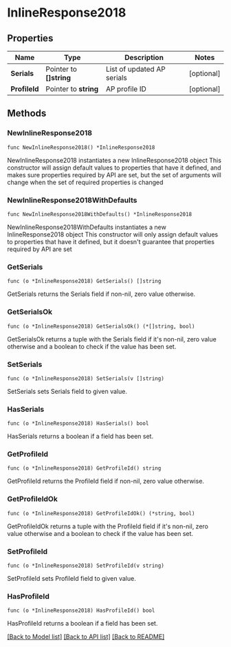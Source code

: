# InlineResponse2018

## Properties

Name | Type | Description | Notes
------------ | ------------- | ------------- | -------------
**Serials** | Pointer to **[]string** | List of updated AP serials | [optional] 
**ProfileId** | Pointer to **string** | AP profile ID | [optional] 

## Methods

### NewInlineResponse2018

`func NewInlineResponse2018() *InlineResponse2018`

NewInlineResponse2018 instantiates a new InlineResponse2018 object
This constructor will assign default values to properties that have it defined,
and makes sure properties required by API are set, but the set of arguments
will change when the set of required properties is changed

### NewInlineResponse2018WithDefaults

`func NewInlineResponse2018WithDefaults() *InlineResponse2018`

NewInlineResponse2018WithDefaults instantiates a new InlineResponse2018 object
This constructor will only assign default values to properties that have it defined,
but it doesn't guarantee that properties required by API are set

### GetSerials

`func (o *InlineResponse2018) GetSerials() []string`

GetSerials returns the Serials field if non-nil, zero value otherwise.

### GetSerialsOk

`func (o *InlineResponse2018) GetSerialsOk() (*[]string, bool)`

GetSerialsOk returns a tuple with the Serials field if it's non-nil, zero value otherwise
and a boolean to check if the value has been set.

### SetSerials

`func (o *InlineResponse2018) SetSerials(v []string)`

SetSerials sets Serials field to given value.

### HasSerials

`func (o *InlineResponse2018) HasSerials() bool`

HasSerials returns a boolean if a field has been set.

### GetProfileId

`func (o *InlineResponse2018) GetProfileId() string`

GetProfileId returns the ProfileId field if non-nil, zero value otherwise.

### GetProfileIdOk

`func (o *InlineResponse2018) GetProfileIdOk() (*string, bool)`

GetProfileIdOk returns a tuple with the ProfileId field if it's non-nil, zero value otherwise
and a boolean to check if the value has been set.

### SetProfileId

`func (o *InlineResponse2018) SetProfileId(v string)`

SetProfileId sets ProfileId field to given value.

### HasProfileId

`func (o *InlineResponse2018) HasProfileId() bool`

HasProfileId returns a boolean if a field has been set.


[[Back to Model list]](../README.md#documentation-for-models) [[Back to API list]](../README.md#documentation-for-api-endpoints) [[Back to README]](../README.md)


